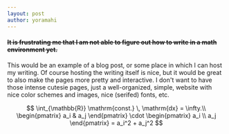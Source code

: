 ```yaml
---
layout: post
author: yoramahi
---
```


#### ~~It is frustrating me that I am not able to figure out how to write in a math environment yet.~~

This would be an example of a blog post, or some place in which I can host my writing. Of course hosting the writing itself is nice, but it would be great to also make the pages more pretty and interactive. I don't want to have those intense cutesie pages, just a well-organized, simple, website with nice color schemes and images, nice (serifed) fonts, etc.

$$
\int_{\mathbb{R}} \mathrm{const.} \, \mathrm{dx} = \infty.\\
\begin{pmatrix} a_i & a_j \end{pmatrix} \cdot \begin{pmatrix} a_i \\ a_j \end{pmatrix} = a_i^2 + a_j^2
$$
